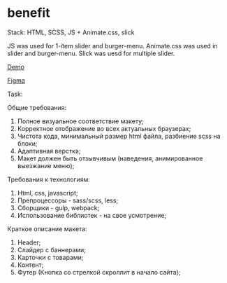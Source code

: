 # benefit

Stack: HTML, SCSS, JS + Animate.css, slick

JS was used for 1-item slider and burger-menu.
Animate.css was used in slider and burger-menu.
Slick was uesd for multiple slider.

[Demo](https://milla-romankova.github.io/benefit)

[Figma](https://www.figma.com/file/D41LmLdI2jZ24xb7UOfJ9XZ7/test_task?node-id=0%3A1)

Task:

Общие требования:
1. Полное визуальное соответствие макету;
2. Корректное отображение во всех актуальных браузерах;
3. Чистота кода, минимальный размер html файла, разбиение scss на блоки;
4. Адаптивная верстка;
5. Макет должен быть отзывчивым (наведения, анимированное выезжание меню);

Требования к технологиям:
1. Html, css, javascript;
2. Препроцессоры - sass/scss, less;
3. Сборщики - gulp, webpack;
4. Использование библиотек - на свое усмотрение;

Краткое описание макета:
1. Header;
2. Слайдер с баннерами;
3. Карточки с товарами;
4. Контент;
5. Футер (Кнопка со стрелкой скроллит в начало сайта);
